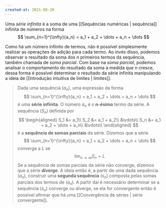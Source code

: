 ```yaml
---
created-at: 2021-08-20
---
```

Uma *série infinita* é a soma de uma [[Sequências numéricas | sequência]] infinita de números na forma
$$
  \sum_{n=1}^{\infty}{a_n} = a_1 + a_2 + \dots + a_n + \dots
$$

Como há um número infinito de termos, não é possível simplesmente realizar as operações de adição para cada termo. Ao invés disso, podemos observar o resultado da soma dos $n$ primeiros termos da sequência, também chamada de *soma parcial*. Com base na *soma parcial*, podemos analisar o comportamento do resultado da soma à medida que $n$ cresce, dessa forma é possível determinar o resultado da série infinita manipulando a ideia de [[Introdução intuitiva de limites | limites]].

> Dada uma sequência $(a_n)$, uma expressão da forma
$$
  \sum_{n=1}^{\infty}{a_n} = a_1 + a_2 + \dots + a_n + \dots
$$
> é uma **série infinita**. O número $a_n$ é o **n-ésimo** termo da série. A sequência $(S_n)$ definida por
$$
\begin{aligned}
  S_1 &= a_1\\
  S_2 &= a_1 + a_2\\
  &\vdots\\
  S_n &= a_1 + a_2 + \dots + a_n\\
  &\vdots\\
\end{aligned}
$$
> é a **sequência de somas parciais** da série.
> Dizemos que a série
$$
  \sum_{n=1}^{\infty}{a_n} = a_1 + a_2 + \dots + a_n + \dots
$$
> converge a $L$ se
$$
  \lim_{n \to \infty} S_n = L
$$
> Se a sequência de somas parciais da série não converge, dizemos que a série **diverge**.
A ideia então é, a partir de uma dada sequência $(a_n)$, construir uma **segunda sequência** $(s_n)$ composta pelas somas parciais dos termos de $(a_n)$. A partir daí é necessário determinar se a sequência $(s_n)$ converge ou diverge, se ela for convergente então é possível afirmar que há uma [[Convergência de séries | série convergente]].